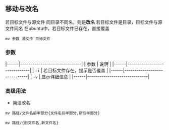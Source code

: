 ##  移动与改名
若目标文件与源文件 同目录不同名，则是**改名** 
若目标文件是目录，目标文件与源文件同名
在ubuntu中，若目标文件已存在，直接覆盖
```shell
mv 参数 源文件 目标文件
```


###   参数
|------|------------------------------|
| 参数 | 说明                         |
|------|------------------------------|
| `-i` | 若目标文件存在，提示是否覆盖 |
|------|------------------------------|
| `-v` | 显示详细信息                 |
|------|------------------------------|


###   高级用法
* 简洁改名
```shell
mv 路径/文件名前半部分{文件名后半部分,新后半部分}
```
```shell
mv 路径/{旧文件名,新文件名}
```

